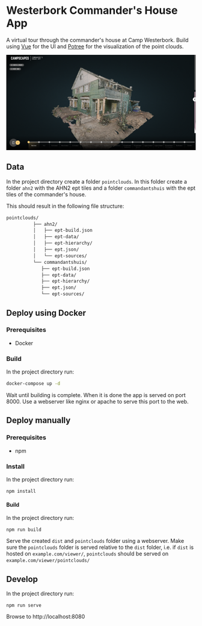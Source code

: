 # Westerbork Commander's House App

A virtual tour through the commander's house at Camp Westerbork. Build using [Vue](https://vuejs.org/) for the UI and [Potree](http://potree.org/) for the visualization of the point clouds.

![App screenshot](screenshot.png)

## Data

In the project directory create a folder `pointclouds`. In this folder create a folder `ahn2` with the AHN2 ept tiles and a folder `commandantshuis` with the ept tiles of the commander's house.

This should result in the following file structure:

```sh
pointclouds/
          ├── ahn2/
          │   ├── ept-build.json
          │   ├── ept-data/
          │   ├── ept-hierarchy/
          │   ├── ept.json/
          │   └── ept-sources/
          └── commandantshuis/
             ├── ept-build.json
             ├── ept-data/
             ├── ept-hierarchy/
             ├── ept.json/
             └── ept-sources/
```

## Deploy using Docker

### Prerequisites

- Docker

### Build

In the project directory run:

```sh
docker-compose up -d
```

Wait until building is complete. When it is done the app is served on port 8000. Use a webserver like nginx or apache to serve this port to the web.

## Deploy manually

### Prerequisites

- npm

### Install

In the project directory run:

```
npm install
```

#### Build

In the project directory run:

```
npm run build
```

Serve the created `dist` and `pointclouds` folder using a webserver. Make sure the `pointclouds` folder is served relative to the `dist` folder, i.e. if `dist` is hosted on `example.com/viewer/`, `pointclouds` should be served on `example.com/viewer/pointclouds/`


## Develop

In the project directory run:

```
npm run serve
```

Browse to http://localhost:8080
